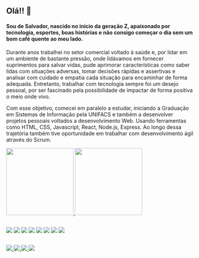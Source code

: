 ## Olá!! 👋
#### Sou de Salvador, nascido no início da geração Z, apaixonado por tecnologia, esportes, boas histórias e não consigo começar o dia sem um bom café quente ao meu lado. 

Durante anos trabalhei no setor comercial voltado à saúde e, por lidar em um ambiente de bastante pressão, onde lidávamos em fornecer suprimentos para salvar vidas, pude aprimorar características como saber lidas com situações adversas, tomar decisões rápidas e assertivas e analisar com cuidado e empatia cada situação para encaminhar de forma adequada. Entretanto, trabalhar com tecnologia sempre foi um desejo pessoal, por ser fascinado pela possibilidade de impactar de forma positiva o meio onde vivo.

Com esse objetivo, comecei em paralelo a estudar, iniciando a Graduação em Sistemas de Informação pela UNIFACS e também a desenvolver projetos pessoais voltados a desenvolvimento Web. Usando ferramentas como HTML, CSS, Javascript, React, Node.js, Express. Ao longo dessa trajetória também tive oportunidade em trabalhar com desenvolvimento ágil através do Scrum.



 <div>
  <a href="https://github.com/uitalorss">
  <img height="180em" src="https://github-readme-stats.vercel.app/api?username=uitalorss&show_icons=true&theme=dark&include_all_commits=true&count_private=true"/>
  <img height="180em" src="https://github-readme-stats.vercel.app/api/top-langs/?username=uitalorss&layout=compact&langs_count=7&theme=dark"/>
</div>
  
##
  
<div style="display: inline-block">
  <img src="https://img.icons8.com/color/48/000000/javascript--v1.png"/>
  <img src="https://img.icons8.com/color/48/000000/html-5.png"/>
  <img src="https://img.icons8.com/color/48/000000/css3.png"/>
  <img src="https://img.icons8.com/color/48/000000/sass.png"/>
  <img src="https://img.icons8.com/color/48/000000/bootstrap.png"/>
  <img src="https://img.icons8.com/color/48/000000/git.png"/>
  <img src="https://img.icons8.com/external-tal-revivo-color-tal-revivo/48/000000/external-react-a-javascript-library-for-building-user-interfaces-logo-color-tal-revivo.png"/>
 <img src="https://img.icons8.com/color/48/000000/typescript.png"/>
</div>
  
##

<div>
  <a href="https://twitter.com/UitalloRss" target="_blank"><img src="https://img.shields.io/badge/Twitter-1DA1F2?style=for-the-badge&logo=twitter&logoColor=white" target="_blank"</a>
  <a href="https://www.linkedin.com/in/uitalorss" target="_blank"><img src="https://img.shields.io/badge/LinkedIn-0077B5?style=for-the-badge&logo=linkedin&logoColor=white" target="_blank"</a>
  <a href="https://www.facebook.com/UitalloRss" target="_blank"><img src="https://img.shields.io/badge/Facebook-1877F2?style=for-the-badge&logo=facebook&logoColor=white" target="_blank"</a>
  <a href="https://www.instagram.com/uitallorss" target="_blank"><img src="https://img.shields.io/badge/Instagram-E4405F?style=for-the-badge&logo=instagram&logoColor=white" target="_blank"</a> 
</div>


